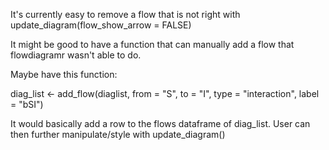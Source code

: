 It's currently easy to remove a flow that is not right with 
update_diagram(flow_show_arrow = FALSE)


It might be good to have a function that can manually add a flow that flowdiagramr wasn't able to do.

Maybe have this function:

diag_list <- add_flow(diaglist, from = "S", to = "I", type = "interaction", label = "bSI")

It would basically add a row to the flows dataframe of diag_list. User can then further manipulate/style with update_diagram()

